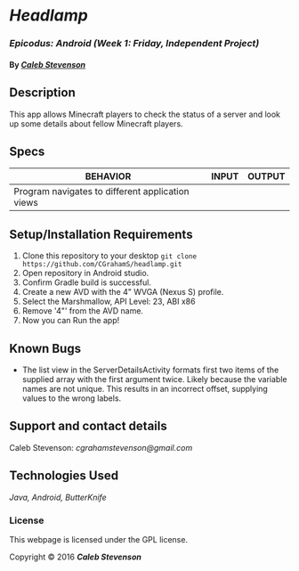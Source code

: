 # _Headlamp_

### _Epicodus: Android (Week 1: Friday, Independent Project)_

#### By _[**Caleb Stevenson**](https://github.com/CGrahamS)_

## Description

This app allows Minecraft players to check the status of a server and look up some details about fellow Minecraft players.

## Specs

| BEHAVIOR                                         | INPUT    | OUTPUT   |
|--------------------------------------------------|----------|----------|
| Program navigates to different application views |          |          |

## Setup/Installation Requirements

1. Clone this repository to your desktop `git clone https://github.com/CGrahamS/headlamp.git`
2. Open repository in Android studio.
3. Confirm Gradle build is successful.
4. Create a new AVD with the 4" WVGA (Nexus S) profile.
5. Select the Marshmallow, API Level: 23, ABI x86
6. Remove '4"' from the AVD name.
7. Now you can Run the app!

## Known Bugs

* The list view in the ServerDetailsActivity formats first two items of the supplied array with the first argument twice. Likely because the variable names are not unique. This results in an incorrect offset, supplying values to the wrong labels.

## Support and contact details

Caleb Stevenson: _cgrahamstevenson@gmail.com_

## Technologies Used

_Java,
Android,
ButterKnife_

### License

This webpage is licensed under the GPL license.

Copyright &copy; 2016 **_Caleb Stevenson_**
